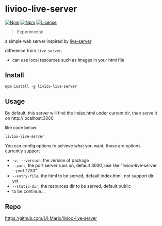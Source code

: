 # livioo-live-server

[![Npm](https://img.shields.io/npm/v/livioo-live-server)](https://www.npmjs.com/package/livioo-live-server)
[![Npm](https://img.shields.io/npm/dm/livioo-live-server)](https://www.npmjs.com/package/livioo-live-server)
[![License](https://img.shields.io/npm/l/livioo-live-server)](LICENSE)

> Experimental

a simple web server inspired by [live-server](https://www.npmjs.com/package/live-server)

difference from `live-server`:

- can use local resources such as images in your html file

## Install

```js
npm install -g livioo-live-server
```
## Usage

By default, this server will find the index.html under current dir, then serve it on http://localhost:3000

like code below
```bash
livioo-live-server
```

You can config options to achieve what you want, these are options currently support

- `-v, --version`, the version of package
- `--port`, the port server runs on, default 3000, use like "livioo-live-server --port 1233"
- `--entry-file`, the html to be served, default index.html, not support dir yet
- `--static-dir`, the resources dir to be served, default public
- to be continue...

## Repo
https://github.com/UI-Mario/livioo-live-server